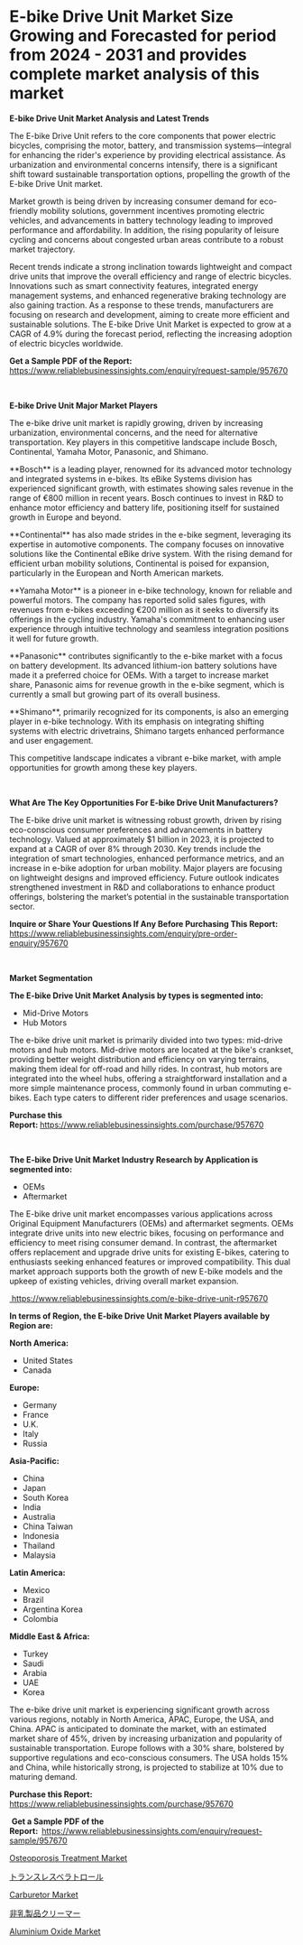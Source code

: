 <p><h1>E-bike Drive Unit Market Size Growing and Forecasted for period from 2024 - 2031 and provides complete market analysis of this market</h1></p><p><strong>E-bike Drive Unit Market Analysis and Latest Trends</strong></p>
<p><p>The E-bike Drive Unit refers to the core components that power electric bicycles, comprising the motor, battery, and transmission systems—integral for enhancing the rider's experience by providing electrical assistance. As urbanization and environmental concerns intensify, there is a significant shift toward sustainable transportation options, propelling the growth of the E-bike Drive Unit market. </p><p>Market growth is being driven by increasing consumer demand for eco-friendly mobility solutions, government incentives promoting electric vehicles, and advancements in battery technology leading to improved performance and affordability. In addition, the rising popularity of leisure cycling and concerns about congested urban areas contribute to a robust market trajectory.</p><p>Recent trends indicate a strong inclination towards lightweight and compact drive units that improve the overall efficiency and range of electric bicycles. Innovations such as smart connectivity features, integrated energy management systems, and enhanced regenerative braking technology are also gaining traction. As a response to these trends, manufacturers are focusing on research and development, aiming to create more efficient and sustainable solutions. The E-bike Drive Unit Market is expected to grow at a CAGR of 4.9% during the forecast period, reflecting the increasing adoption of electric bicycles worldwide.</p></p>
<p><strong>Get a Sample PDF of the Report:&nbsp;</strong> <a href="https://www.reliablebusinessinsights.com/enquiry/request-sample/957670">https://www.reliablebusinessinsights.com/enquiry/request-sample/957670</a></p>
<p>&nbsp;</p>
<p><strong>E-bike Drive Unit Major Market Players</strong></p>
<p><p>The e-bike drive unit market is rapidly growing, driven by increasing urbanization, environmental concerns, and the need for alternative transportation. Key players in this competitive landscape include Bosch, Continental, Yamaha Motor, Panasonic, and Shimano.</p><p>**Bosch** is a leading player, renowned for its advanced motor technology and integrated systems in e-bikes. Its eBike Systems division has experienced significant growth, with estimates showing sales revenue in the range of €800 million in recent years. Bosch continues to invest in R&D to enhance motor efficiency and battery life, positioning itself for sustained growth in Europe and beyond.</p><p>**Continental** has also made strides in the e-bike segment, leveraging its expertise in automotive components. The company focuses on innovative solutions like the Continental eBike drive system. With the rising demand for efficient urban mobility solutions, Continental is poised for expansion, particularly in the European and North American markets.</p><p>**Yamaha Motor** is a pioneer in e-bike technology, known for reliable and powerful motors. The company has reported solid sales figures, with revenues from e-bikes exceeding €200 million as it seeks to diversify its offerings in the cycling industry. Yamaha's commitment to enhancing user experience through intuitive technology and seamless integration positions it well for future growth.</p><p>**Panasonic** contributes significantly to the e-bike market with a focus on battery development. Its advanced lithium-ion battery solutions have made it a preferred choice for OEMs. With a target to increase market share, Panasonic aims for revenue growth in the e-bike segment, which is currently a small but growing part of its overall business.</p><p>**Shimano**, primarily recognized for its components, is also an emerging player in e-bike technology. With its emphasis on integrating shifting systems with electric drivetrains, Shimano targets enhanced performance and user engagement. </p><p>This competitive landscape indicates a vibrant e-bike market, with ample opportunities for growth among these key players.</p></p>
<p>&nbsp;</p>
<p><strong>What Are The Key Opportunities For E-bike Drive Unit Manufacturers?</strong></p>
<p><p>The E-bike drive unit market is witnessing robust growth, driven by rising eco-conscious consumer preferences and advancements in battery technology. Valued at approximately $1 billion in 2023, it is projected to expand at a CAGR of over 8% through 2030. Key trends include the integration of smart technologies, enhanced performance metrics, and an increase in e-bike adoption for urban mobility. Major players are focusing on lightweight designs and improved efficiency. Future outlook indicates strengthened investment in R&D and collaborations to enhance product offerings, bolstering the market’s potential in the sustainable transportation sector.</p></p>
<p><strong>Inquire or Share Your Questions If Any Before Purchasing This Report:</strong> <a href="https://www.reliablebusinessinsights.com/enquiry/pre-order-enquiry/957670">https://www.reliablebusinessinsights.com/enquiry/pre-order-enquiry/957670</a></p>
<p>&nbsp;</p>
<p><strong>Market Segmentation</strong></p>
<p><strong>The E-bike Drive Unit Market Analysis by types is segmented into:</strong></p>
<p><ul><li>Mid-Drive Motors</li><li>Hub Motors</li></ul></p>
<p><p>The e-bike drive unit market is primarily divided into two types: mid-drive motors and hub motors. Mid-drive motors are located at the bike's crankset, providing better weight distribution and efficiency on varying terrains, making them ideal for off-road and hilly rides. In contrast, hub motors are integrated into the wheel hubs, offering a straightforward installation and a more simple maintenance process, commonly found in urban commuting e-bikes. Each type caters to different rider preferences and usage scenarios.</p></p>
<p><strong>Purchase this Report:&nbsp;</strong><a href="https://www.reliablebusinessinsights.com/purchase/957670">https://www.reliablebusinessinsights.com/purchase/957670</a></p>
<p>&nbsp;</p>
<p><strong>The E-bike Drive Unit Market Industry Research by Application is segmented into:</strong></p>
<p><ul><li>OEMs</li><li>Aftermarket</li></ul></p>
<p><p>The E-bike drive unit market encompasses various applications across Original Equipment Manufacturers (OEMs) and aftermarket segments. OEMs integrate drive units into new electric bikes, focusing on performance and efficiency to meet rising consumer demand. In contrast, the aftermarket offers replacement and upgrade drive units for existing E-bikes, catering to enthusiasts seeking enhanced features or improved compatibility. This dual market approach supports both the growth of new E-bike models and the upkeep of existing vehicles, driving overall market expansion.</p></p>
<p><a href="https://www.reliablebusinessinsights.com/e-bike-drive-unit-r957670">&nbsp;https://www.reliablebusinessinsights.com/e-bike-drive-unit-r957670</a></p>
<p><strong>In terms of Region, the E-bike Drive Unit Market Players available by Region are:</strong></p>
<p>
    <p> <strong> North America: </strong>
        <ul>
            <li>United States</li>
            <li>Canada</li>
        </ul>
        </p> 
    <p> <strong> Europe: </strong>
        <ul>
            <li>Germany</li>
            <li>France</li>
            <li>U.K.</li>
            <li>Italy</li>
            <li>Russia</li>
        </ul>
        </p> 
    <p> <strong> Asia-Pacific: </strong>
        <ul>
            <li>China</li>
            <li>Japan</li>
            <li>South Korea</li>
            <li>India</li>
            <li>Australia</li>
            <li>China Taiwan</li>
            <li>Indonesia</li>
            <li>Thailand</li>
            <li>Malaysia</li>
        </ul>
        </p> 
    <p> <strong> Latin America: </strong>
        <ul>
            <li>Mexico</li>
            <li>Brazil</li>
            <li>Argentina Korea</li>
            <li>Colombia</li>
        </ul>
        </p> 
    <p> <strong> Middle East & Africa: </strong>
        <ul>
            <li>Turkey</li>
            <li>Saudi</li>
            <li>Arabia</li>
            <li>UAE</li>
            <li>Korea</li>
        </ul>
    </p>
    </p>
<p><p>The e-bike drive unit market is experiencing significant growth across various regions, notably in North America, APAC, Europe, the USA, and China. APAC is anticipated to dominate the market, with an estimated market share of 45%, driven by increasing urbanization and popularity of sustainable transportation. Europe follows with a 30% share, bolstered by supportive regulations and eco-conscious consumers. The USA holds 15% and China, while historically strong, is projected to stabilize at 10% due to maturing demand.</p></p>
<p><strong>Purchase this Report: </strong><a href="https://www.reliablebusinessinsights.com/purchase/957670">https://www.reliablebusinessinsights.com/purchase/957670</a></p>
<p>&nbsp;<strong>Get a Sample PDF of the Report:&nbsp;&nbsp;</strong><a href="https://www.reliablebusinessinsights.com/enquiry/request-sample/957670">https://www.reliablebusinessinsights.com/enquiry/request-sample/957670</a></p>
<p><strong></strong></p>
<p><p><a href="https://www.linkedin.com/pulse/global-osteoporosis-treatment-market-size-expected-experience-cagr-zxycc?trackingId=Mrodu0yvR6OqoaQo0qdn7w%3D%3D">Osteoporosis Treatment Market</a></p><p><a href="https://medium.com/@dfg5fff/trans-resveratrol-market-%E3%81%AE%E3%82%B0%E3%83%AD%E3%83%BC%E3%83%90%E3%83%AB%E5%B8%82%E5%A0%B4%E6%A6%82%E8%A6%81%E3%81%AF-%E4%B8%96%E7%95%8C%E3%81%8A%E3%82%88%E3%81%B3%E4%B8%BB%E8%A6%81%E5%B8%82%E5%A0%B4%E3%81%AB%E3%81%8A%E3%81%91%E3%82%8B%E6%A5%AD%E7%95%8C%E3%81%AB%E5%BD%B1%E9%9F%BF%E3%82%92%E4%B8%8E%E3%81%88%E3%82%8B%E4%B8%BB%E8%A6%81%E3%81%AA%E3%83%88%E3%83%AC%E3%83%B3%E3%83%89%E3%81%AB%E3%81%A4%E3%81%84%E3%81%A6-%E7%8B%AC%E8%87%AA%E3%81%AE%E8%A6%96%E7%82%B9%E3%82%92%E6%8F%90%E4%BE%9B%E3%81%97%E3%81%BE%E3%81%99-c9d6a6850462">トランスレスベラトロール</a></p><p><a href="https://github.com/DianaWilson796/Market-Research-Report-List-1/blob/main/carburetor-market.md">Carburetor Market</a></p><p><a href="https://medium.com/@dfg5fff/non-dairy-creamer-market-%E3%81%AE%E3%82%B0%E3%83%AD%E3%83%BC%E3%83%90%E3%83%AB%E5%B8%82%E5%A0%B4%E6%A6%82%E8%A6%81%E3%81%AF-%E4%B8%96%E7%95%8C%E3%81%8A%E3%82%88%E3%81%B3%E4%B8%BB%E8%A6%81%E5%B8%82%E5%A0%B4%E3%81%AB%E3%81%8A%E3%81%91%E3%82%8B%E6%A5%AD%E7%95%8C%E3%81%AB%E5%BD%B1%E9%9F%BF%E3%82%92%E4%B8%8E%E3%81%88%E3%82%8B%E4%B8%BB%E8%A6%81%E3%81%AA%E3%83%88%E3%83%AC%E3%83%B3%E3%83%89%E3%81%AB%E3%81%A4%E3%81%84%E3%81%A6-%E7%8B%AC%E8%87%AA%E3%81%AE%E8%A6%96%E7%82%B9%E3%82%92%E6%8F%90%E4%BE%9B%E3%81%97%E3%81%BE%E3%81%99-c6ec6187f38e">非乳製品クリーマー</a></p><p><a href="https://issuu.com/reportprime-2/docs/aluminium-oxide-market-size-2030.pp_f51348048a8b34">Aluminium Oxide Market</a></p></p>